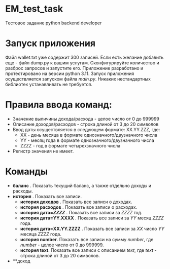 # EM_test_task
Тестовое задание python backend developer

# Запуск приложения
Файл wallet.txt уже содержит 300 записей. Если есть желание добавить еще - файл dump.py к вашим услугам. Сконфигурируйте количество и разброс запросов и запустите его.
Приложение разработано и протестировано на версии python 3.11.
Запуск приложения осуществляется запуском файла *main.py*. Никаких нестандартных библиотек устанавливать не требуется.

# Правила ввода команд:
- Значение выличины дохода/расхода - целое число от 0 до 999999
- Описание доходов/расходов - строка длиной от 3 до 20 символов
- Ввод даты осуществляется в следующем формате: XX.YY.ZZZ, где: 
  - XX - день месяца в формате однозначного/двузначного числа
  - YY - месяц года в формате однозначного/двузначного числа
  - ZZZZ - год в формате четырехзначного числа
- Регистр значения не имеет.

# Команды

- **баланс** . Показать текущий баланс, а также отдельно доходы и расходы.
- **история** . Показать все записи.
  - **история доходов** . Показать все записи о доходах.
  - **история расходов** . Показать все записи о расходах.
  - **история дата=_ZZZZ_** . Показать все записи за *ZZZZ* год.
  - **история дата=YY.ХХХХ** . Показать все записи за *YY* месяц *ZZZZ* года.
  - **история дата=XX.YY.ZZZZ** . Показать все записи за *XX* число *YY* месяца *ZZZZ* года.
  - **история number**. Показать все записи на сумму *number*, где *number* - целое число от 0 до 999999.
  - **история text**. Показать все записи с описанием *text*, где *text* - строка длиной от 3 до 20 символов.
- **доход 
